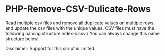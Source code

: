 # PHP-Remove-CSV-Dulicate-Rows
Read multiple csv files and remove all duplicate values on multiple rows, and update the csv files with the unique values.
CSV files must have the following naming structure index-x.csv / You can always change this name structure below.

Disclaimer: Support for this script is limited.
